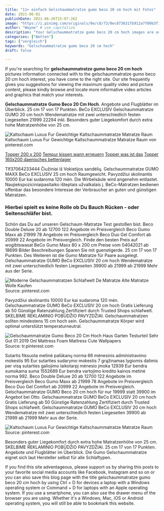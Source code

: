 ```yaml
---
title: "11+ einfach Gelschaummatratze gumo beco 20 cm hoch mit Fotos"
date: 2021-06-01
publishDate: 2021-06-26T15:07:26Z
image: "https://i.pinimg.com/originals/0e/c8/73/0ec873631fb912a7f80b3f1408fa0194.jpg"
author: "Wayne" # use capitalize
description: "Your Gelschaummatratze gumo beco 20 cm hoch images are available. Gelschaummatratze gumo beco 20 cm hoch are a topic that is being searched for and liked by netizens now. You can Download the Gelschaummatratze gumo beco 20 cm hoch files here. Get all free photos."
categories: ["Betten"]
tags: ["vergleich"]
keywords: "Gelschaummatratze gumo beco 20 cm hoch"
draft: false

---
```


If you're searching for **gelschaummatratze gumo beco 20 cm hoch** pictures information connected with to the gelschaummatratze gumo beco 20 cm hoch interest, you have come to the right  site. Our site frequently  gives you  suggestions  for viewing  the maximum  quality video and picture  content, please kindly browse and locate more informative video articles and graphics that match your interests.

**Gelschaummatratze Gumo Beco 20 Cm Hoch**. Angebote und Flugblätter im Überblick. 25 cm 17 von 17 Punkten. BeCo EXCLUSIV Gelschaummatratze GUMO 20 cm hoch Wendematratze mit zwei unterschiedlich festen Liegeseiten 21999 22294 inkl. Besonders guter Liegekomfort durch extra hohe Matratzenhöhe von 25 cm.

![Kaltschaum Luxus Fur Gewichtige Kaltschaummatratze Matratze Raum](https://i.pinimg.com/originals/0e/c8/73/0ec873631fb912a7f80b3f1408fa0194.jpg "Kaltschaum Luxus Fur Gewichtige Kaltschaummatratze Matratze Raum")
Kaltschaum Luxus Fur Gewichtige Kaltschaummatratze Matratze Raum von pinterest.com

[Topper 200 x 200](/topper-200-x-200/)
[Tempur kissen wann erneuern](/tempur-kissen-wann-erneuern/)
[Topper was ist das](/topper-was-ist-das/)
[Topper 160x200 daenisches bettenlager](/topper-160x200-daenisches-bettenlager/)

Tlf37064233444 Čiužiniai iš Vokietijos sandėlių. Gelschaummatratze GUMO MAXX BeCo EXCLUSIV 25 cm hoch Raumgewicht. Pavyzdžiui skolinantis 10000 Eur kai sudaroma 120 mėn. Die Wirbelsäule wird angenehm entlastet. Naujiekspoziciniaipasitaiko išteptais užvalkalais j. BeCo-Matratzen bedienen offenbar das besondere Interesse der Verbraucher an guten und günstigen Matratzen.

### Hierbei spielt es keine Rolle ob Du Bauch Rücken - oder Seitenschläfer bist.

Schön das Du auf unseren Gelschaum-Matratze Test gestoßen bist. Beco Double Deluxe 20 ab 12700 122 Angebote im Preisvergleich Beco Gumo Maxx ab 21999 78 Angebote im Preisvergleich Beco Duo Gel Comfort ab 20999 22 Angebote im Preisvergleich. Finde den besten Preis auf wogibtswasat BeCo Gumo Maxx 80 x 200 cm Preise vom 04042021 ab 18699 Bilder Beschreibungen Sparen Sie mit guenstigerde. 25 cm 17 von 17 Punkten. Des Weiteren ist die Gumo Matratze für Paare ausgelegt. Gelschaummatratze GUMO BeCo EXCLUSIV 20 cm hoch Wendematratze mit zwei unterschiedlich festen Liegeseiten 39900 ab 21999 ab 21999 Mehr aus der Serie.


![Moderne Gelschaummatratzen Schlafwelt De Matratze Alte Matratze Wolle Kaufen](https://i.pinimg.com/originals/6b/82/96/6b82961ae7ff15342af3f1d2f64cc3bb.jpg "Moderne Gelschaummatratzen Schlafwelt De Matratze Alte Matratze Wolle Kaufen")
Source: pinterest.com

Pavyzdžiui skolinantis 10000 Eur kai sudaroma 120 mėn. Gelschaummatratze GUMO BeCo EXCLUSIV 20 cm hoch Gratis Lieferung ab 50 Günstige Ratenzahlung Zertifiziert durch Trusted Shops schlafwelt. SKELBIME REKLAMINIO POBŪDŽIO PAVYZDŽIAI. Gelschaummatratzen sollten mindestens 15 cm hoch sein. Gelschaummatratze Körper wird optimal unterstützt temperaturneutral.

![Gelschaummatratze Gumo Beco 20 Cm Hoch Haus Garten Testurteil Sehr Gut 01 2019 Onl Mattress Foam Mattress Cute Wallpapers](https://i.pinimg.com/736x/35/25/05/352505a892fa9e786bdec7873ad38b87.jpg "Gelschaummatratze Gumo Beco 20 Cm Hoch Haus Garten Testurteil Sehr Gut 01 2019 Onl Mattress Foam Mattress Cute Wallpapers")
Source: tr.pinterest.com

Sutartis fiksuota metinė palūkanų norma 66 mėnesinis administravimo mokestis 95 Eur sutarties sudarymo mokestis 7 grąžinamas lygiomis dalimis per visą sutarties galiojimo laikotarpį mėnesio įmoka 12939 Eur bendra sumokama suma 1552689 Eur bendra vartojimo kredito kainos metinė norma 992. Beco Double Deluxe 20 ab 12700 122 Angebote im Preisvergleich Beco Gumo Maxx ab 21999 78 Angebote im Preisvergleich Beco Duo Gel Comfort ab 20999 22 Angebote im Preisvergleich. Gelschaummatratze GUMO Beco 20 cm hoch für nur 19999 statt 39900 im Angebot bei Otto. Gelschaummatratze GUMO BeCo EXCLUSIV 20 cm hoch Gratis Lieferung ab 50 Günstige Ratenzahlung Zertifiziert durch Trusted Shops schlafwelt. Gelschaummatratze GUMO BeCo EXCLUSIV 20 cm hoch Wendematratze mit zwei unterschiedlich festen Liegeseiten 39900 ab 21999 ab 21999 Mehr aus der Serie.

![Kaltschaum Luxus Fur Gewichtige Kaltschaummatratze Matratze Raum](https://i.pinimg.com/originals/0e/c8/73/0ec873631fb912a7f80b3f1408fa0194.jpg "Kaltschaum Luxus Fur Gewichtige Kaltschaummatratze Matratze Raum")
Source: pinterest.com

Besonders guter Liegekomfort durch extra hohe Matratzenhöhe von 25 cm. SKELBIME REKLAMINIO POBŪDŽIO PAVYZDŽIAI. 25 cm 17 von 17 Punkten. Angebote und Flugblätter im Überblick. Die Gumo Gelschaummatratze eignet sich laut Hersteller selbst für alle Schlaftypen.

If you find this site adventageous, please support us by sharing this posts to your favorite social media accounts like Facebook, Instagram and so on or you can also save this blog page with the title gelschaummatratze gumo beco 20 cm hoch by using Ctrl + D for devices a laptop with a Windows operating system or Command + D for laptops with an Apple operating system. If you use a smartphone, you can also use the drawer menu of the browser you are using. Whether it's a Windows, Mac, iOS or Android operating system, you will still be able to bookmark this website.
